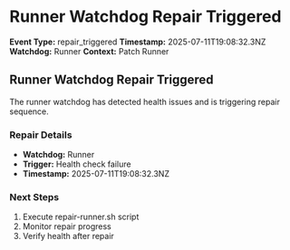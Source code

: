 # Runner Watchdog Repair Triggered

**Event Type:** repair_triggered
**Timestamp:** 2025-07-11T19:08:32.3NZ
**Watchdog:** Runner
**Context:** Patch Runner


## Runner Watchdog Repair Triggered

The runner watchdog has detected health issues and is triggering repair sequence.

### Repair Details
- **Watchdog:** Runner
- **Trigger:** Health check failure
- **Timestamp:** 2025-07-11T19:08:32.3NZ

### Next Steps
1. Execute repair-runner.sh script
2. Monitor repair progress
3. Verify health after repair


